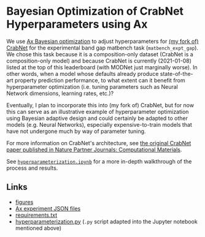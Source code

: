 # Bayesian Optimization of CrabNet Hyperparameters using Ax

We use [Ax Bayesian optimization](https://ax.dev/docs/bayesopt.html) to adjust hyperparameters for [(my fork of) CrabNet](https://github.com/sgbaird/CrabNet) for the experimental band gap matbench task (`matbench_expt_gap`). We chose this task because it is a composition-only dataset (CrabNet is a composition-only model) and because CrabNet is currently (2021-01-08) listed at the top of this leaderboard (with MODNet just marginally worse). In other words, when a model whose defaults already produce state-of-the-art property prediction performance, to what extent can it benefit from hyperparameter optimization (i.e. tuning parameters such as Neural Network dimensions, learning rates, etc.)?

Eventually, I plan to incorporate this into (my fork of) CrabNet, but for now this can serve as an illustrative example of hyperparameter optimization using Bayesian adaptive design and could certainly be adapted to other models (e.g. Neural Networks), especially expensive-to-train models that have not undergone much by way of parameter tuning.

For more information on CrabNet's architecture, see [the original CrabNet paper published in Nature Partner Journals: Computational Materials](https://dx.doi.org/10.1038/s41524-021-00545-1).

See [`hyperparameterization.ipynb`](https://github.com/sparks-baird/crabnet-hyperparameter/blob/main/hyperparameterization.ipynb) for a more in-depth walkthrough of the process and results.

## Links
- [figures](figures)
- [Ax experiment JSON files](experiments)
- [requirements.txt](requirements.txt)
- [hyperparameterization.py](https://github.com/sparks-baird/crabnet-hyperparameter/blob/main/hyperparameterization.py) (`.py` script adapted into the Jupyter notebook mentioned above)
